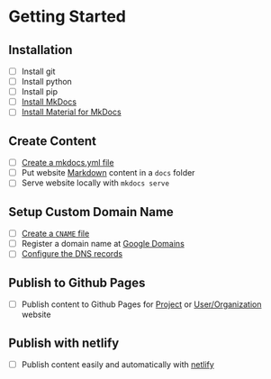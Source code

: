 # Getting Started

## Installation

- [ ] Install git
- [ ] Install python
- [ ] Install pip
- [ ] [Install MkDocs](https://squidfunk.github.io/mkdocs-material/getting-started/#installing-mkdocs )
- [ ] [Install Material for MkDocs](https://squidfunk.github.io/mkdocs-material/getting-started/#installing-material)

## Create Content
- [ ] [Create a mkdocs.yml file](https://squidfunk.github.io/mkdocs-material/getting-started/#full-example)
- [ ] Put website [Markdown](https://github.com/adam-p/markdown-here/wiki/Markdown-Cheatsheet) content in a `docs` folder 
- [ ] Serve website locally with `mkdocs serve`

## Setup Custom Domain Name
- [ ] [Create a `CNAME` file](/dns/#cname-file)
- [ ] Register a domain name at [Google Domains](https://domains.google/)
- [ ] [Configure the DNS records](/dns/#dns-configuration)

## Publish to Github Pages
- [ ] Publish content to Github Pages for [Project](/project) or [User/Organization](/organization) website

## Publish with netlify
- [ ] Publish content easily and automatically with [netlify](https://www.netlify.com)